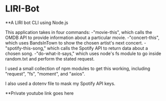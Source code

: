 # LIRI-Bot
**A LIRI bot CLI using Node.js

This application takes in four commands:
-"movie-this", which calls the OMDB API to provide information about a particular movie.
-"concert-this", which uses BandsInTown to show the chosen artist's next concert.
-"spotify-this-song," which calls the Spotify API to return data about a chosen song.
-"do-what-it-says," which uses node's fs module to go inside random.txt and perform the stated request.

I used a small collection of npm modules to get this working, including "request", "fs", "moment", and "axios".

I also used a dotenv file to mask my Spotify API keys.

**Private youtube link goes here
